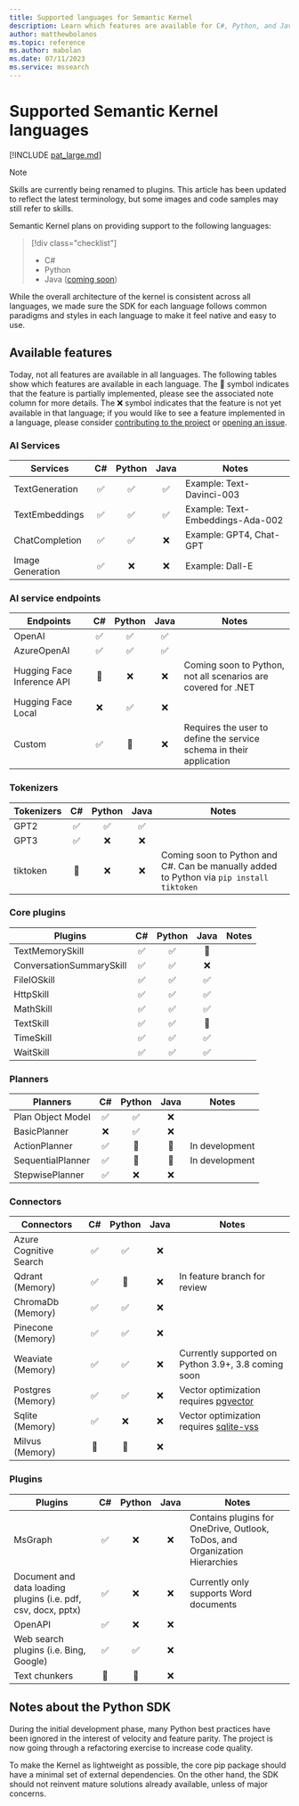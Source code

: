 ```yaml
---
title: Supported languages for Semantic Kernel
description: Learn which features are available for C#, Python, and Java.
author: matthewbolanos
ms.topic: reference
ms.author: mabolan
ms.date: 07/11/2023
ms.service: mssearch
---
```


# Supported Semantic Kernel languages

[!INCLUDE [pat_large.md](../includes/pat_large.md)]

> [!Note]
> Skills are currently being renamed to plugins. This article has been updated to reflect the latest terminology, but some images and code samples may still refer to skills.

Semantic Kernel plans on providing support to the following languages:
> [!div class="checklist"]
> * C#
> * Python
> * Java ([coming soon](https://github.com/microsoft/semantic-kernel/tree/experimental-java))

While the overall architecture of the kernel is consistent across all languages, we made sure the SDK for each language follows common paradigms and styles in each language to make it feel native and easy to use.

## Available features

Today, not all features are available in all languages. The following tables show which features are available in each language. The 🔄 symbol indicates that the feature is partially implemented, please see the associated note column for more details. The ❌ symbol indicates that the feature is not yet available in that language; if you would like to see a feature implemented in a language, please consider [contributing to the project](./contributing.md) or [opening an issue](./contributing.md#reporting-issues).


### AI Services

| Services                          |  C#  | Python | Java | Notes |
|-----------------------------------|:----:|:------:|:----:|-------|
| TextGeneration                    | ✅ | ✅ | ✅ | Example: Text-Davinci-003 |
| TextEmbeddings                    | ✅ | ✅ | ✅ | Example: Text-Embeddings-Ada-002 |
| ChatCompletion                    | ✅ | ✅ | ❌ | Example: GPT4, Chat-GPT |
| Image Generation                  | ✅ | ❌ | ❌ | Example: Dall-E |

### AI service endpoints

| Endpoints                         |  C#  | Python | Java | Notes |
|-----------------------------------|:----:|:------:|:----:|-------|
| OpenAI                            | ✅ | ✅ | ✅ | |
| AzureOpenAI                       | ✅ | ✅ | ✅ | |
| Hugging Face Inference API        | 🔄 | ❌ | ❌ | Coming soon to Python, not all scenarios are covered for .NET |
| Hugging Face Local                | ❌ | ✅ | ❌ | |
| Custom                            | ✅ | 🔄 | ❌ | Requires the user to define the service schema in their application |

### Tokenizers

| Tokenizers                        |  C#  | Python | Java | Notes |
|-----------------------------------|:----:|:------:|:----:|-------|
| GPT2                              | ✅ | ✅ | ✅ | |
| GPT3                              | ✅ | ❌ | ❌ | |
| tiktoken                          | 🔄 | ❌ | ❌ | Coming soon to Python and C#. Can be manually added to Python via `pip install tiktoken` |

### Core plugins

| Plugins                           |  C#  | Python | Java | Notes |
|-----------------------------------|:----:|:------:|:----:|-------|
| TextMemorySkill                   | ✅ | ✅ | 🔄 | |
| ConversationSummarySkill          | ✅ | ✅ | ❌ | |
| FileIOSkill                       | ✅ | ✅ | ✅ | |
| HttpSkill                         | ✅ | ✅ | ✅ | |
| MathSkill                         | ✅ | ✅ | ✅ | |
| TextSkill                         | ✅ | ✅ | 🔄 | |
| TimeSkill                         | ✅ | ✅ | ✅ | |
| WaitSkill                         | ✅ | ✅ | ✅ | |

### Planners

| Planners                          |  C#  | Python | Java | Notes |
|-----------------------------------|:----:|:------:|:----:|-------|
| Plan Object Model                 | ✅ | ✅ | ❌ | |
| BasicPlanner                      | ❌ | ✅ | ❌ | | 
| ActionPlanner                     | ✅ | 🔄 | 🔄 | In development| 
| SequentialPlanner                 | ✅ | 🔄 | 🔄 | In development|
| StepwisePlanner                   | ✅ | ❌ | ❌ | | |

### Connectors

| Connectors                        |  C#  | Python | Java | Notes |
|-----------------------------------|:----:|:------:|:----:|-------|
| Azure Cognitive Search            | ✅ | ✅ | ❌ | |
| Qdrant (Memory)                   | ✅ | 🔄 | ❌ | In feature branch for review | 
| ChromaDb (Memory)                 | ✅ | ✅ | ❌ | |
| Pinecone (Memory)                 | ✅ | ✅ | ❌ | |
| Weaviate (Memory)                 | ✅ | ✅ | ❌ | Currently supported on Python 3.9+, 3.8 coming soon |
| Postgres (Memory)                 | ✅ | ✅ | ❌ | Vector optimization requires [pgvector](https://github.com/pgvector/pgvector) |
| Sqlite (Memory)                   | ✅ | ❌ | ❌ | Vector optimization requires [sqlite-vss](https://github.com/asg017/sqlite-vss) |
| Milvus (Memory)                   | 🔄 | 🔄 | ❌ | |

### Plugins
| Plugins                        |  C#  | Python | Java | Notes |
|-----------------------------------|:----:|:------:|:----:|-------|
| MsGraph                           | ✅ | ❌ | ❌ | Contains plugins for OneDrive, Outlook, ToDos, and Organization Hierarchies |
| Document and data loading plugins (i.e. pdf, csv, docx, pptx)  | ✅ | ❌ | ❌ | Currently only supports Word documents |
| OpenAPI                           | ✅ | ❌ | ❌ | |
| Web search plugins (i.e. Bing, Google) | ✅ | ✅ | ❌ | |
| Text chunkers                     | 🔄 | 🔄 | ❌ | |


## Notes about the Python SDK

During the initial development phase, many Python best practices have been ignored in the interest of velocity and feature parity. The project is now going through a refactoring exercise to increase code quality.

To make the Kernel as lightweight as possible, the core pip package should have a minimal set of external dependencies. On the other hand, the SDK should not reinvent mature solutions already available, unless of major concerns.
